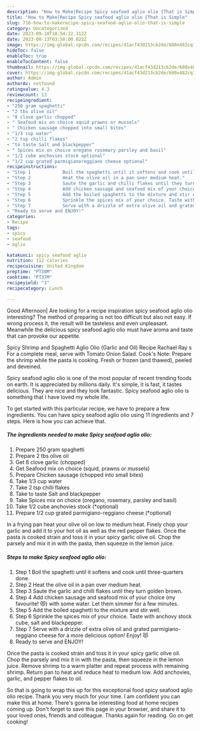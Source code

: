 ```yaml
---
description: "How to Make|Recipe Spicy seafood aglio olio {That is Simple"
title: "How to Make|Recipe Spicy seafood aglio olio {That is Simple"
slug: 716-how-to-makerecipe-spicy-seafood-aglio-olio-that-is-simple
category: Uncategorized
date: 2023-09-18T18:54:22.312Z
date: 2023-08-13T03:50:00.022Z
image: https://img-global.cpcdn.com/recipes/41acf43d213cb2de/680x482cq70/spicy-seafood-aglio-olio-recipe-main-photo.jpg
hideToc: false
enableToc: true
enableTocContent: false
thumbnail: https://img-global.cpcdn.com/recipes/41acf43d213cb2de/680x482cq70/spicy-seafood-aglio-olio-recipe-main-photo.jpg
cover: https://img-global.cpcdn.com/recipes/41acf43d213cb2de/680x482cq70/spicy-seafood-aglio-olio-recipe-main-photo.jpg
author: Admin
authorAv: notfound
ratingvalue: 4.3
reviewcount: 13
recipeingredient:
- "250 gram spaghetti"
- "2 tbs olive oil"
- "8 clove garlic chopped"
- " Seafood mix on choice squid prawns or mussels"
- " Chicken sausage chopped into small bites"
- "1/3 cup water"
- "2 tsp chilli flakes"
- "to taste Salt and blackpepper"
- " Spices mix on choice oregano rosemary parsley and basil"
- "1/2 cube anchovies stock optional"
- "1/2 cup grated parmigianoreggiano cheese optional"
recipeinstructions:
- "Step 1            Boil the spaghetti until it softens and cook until three-quarters done."
- "Step 2            Heat the olive oil in a pan over medium heat."
- "Step 3            Saute the garlic and chilli flakes until they turn golden brown."
- "Step 4            Add chicken sausage and seafood mix of your choice (my favourite! 😻) with some water. Let them simmer for a few minutes."
- "Step 5            Add the boiled spaghetti to the mixture and stir well."
- "Step 6            Sprinkle the spices mix of your choice. Taste with anchovy stock cube, salt and blackpepper."
- "Step 7            Serve with a drizzle of extra olive oil and grated parmigiano-reggiano cheese for a more delicious option! Enjoy! 😻"
- "Ready to serve and ENJOY!"
categories:
- Recipe
tags:
- spicy
- seafood
- aglio

katakunci: spicy seafood aglio 
nutrition: 112 calories
recipecuisine: United Kingdom
preptime: "PT30M"
cooktime: "PT37M"
recipeyield: "3"
recipecategory: Lunch

---
```



Good Afternoon| Are looking for a recipe inspiration spicy seafood aglio olio interesting? The method of preparing is not too difficult but also not easy. If wrong process it, the result will be tasteless and even unpleasant. Meanwhile the delicious spicy seafood aglio olio must have aroma and taste that can provoke our appetite.





Spicy Shrimp and Spaghetti Aglio Olio (Garlic and Oil) Recipe Rachael Ray s For a complete meal, serve with Tomato Onion Salad. Cook&#39;s Note: Prepare the shrimp while the pasta is cooking. Fresh or frozen (and thawed), peeled and deveined.

Spicy seafood aglio olio is one of the most popular of recent trending foods on earth. It is appreciated by millions daily. It's simple, it is fast, it tastes delicious. They are nice and they look fantastic. Spicy seafood aglio olio is something that I have loved my whole life.


To get started with this particular recipe, we have to prepare a few ingredients. You can have spicy seafood aglio olio using 11 ingredients and 7 steps. Here is how you can achieve that.

<!--inarticleads1-->

##### The ingredients needed to make Spicy seafood aglio olio:

1. Prepare 250 gram spaghetti
1. Prepare 2 tbs olive oil
1. Get 8 clove garlic (chopped)
1. Get  Seafood mix on choice (squid, prawns or mussels)
1. Prepare  Chicken sausage (chopped into small bites)
1. Take 1/3 cup water
1. Take 2 tsp chilli flakes
1. Take to taste Salt and blackpepper
1. Take  Spices mix on choice (oregano, rosemary, parsley and basil)
1. Take 1/2 cube anchovies stock (*optional)
1. Prepare 1/2 cup grated parmigiano-reggiano cheese (*optional)


In a frying pan heat your olive oil on low to medium heat. Finely chop your garlic and add it to your hot oil as well as the red pepper flakes. Once the pasta is cooked strain and toss it in your spicy garlic olive oil. Chop the parsely and mix it in with the pasta, then squeeze in the lemon juice. 

<!--inarticleads2-->

##### Steps to make Spicy seafood aglio olio:

1. Step 1            Boil the spaghetti until it softens and cook until three-quarters done.
1. Step 2            Heat the olive oil in a pan over medium heat.
1. Step 3            Saute the garlic and chilli flakes until they turn golden brown.
1. Step 4            Add chicken sausage and seafood mix of your choice (my favourite! 😻) with some water. Let them simmer for a few minutes.
1. Step 5            Add the boiled spaghetti to the mixture and stir well.
1. Step 6            Sprinkle the spices mix of your choice. Taste with anchovy stock cube, salt and blackpepper.
1. Step 7            Serve with a drizzle of extra olive oil and grated parmigiano-reggiano cheese for a more delicious option! Enjoy! 😻
1. Ready to serve and ENJOY!

Once the pasta is cooked strain and toss it in your spicy garlic olive oil. Chop the parsely and mix it in with the pasta, then squeeze in the lemon juice. Remove shrimp to a warm platter and repeat process with remaining shrimp. Return pan to heat and reduce heat to medium low. Add anchovies, garlic, and pepper flakes to oil. 

So that is going to wrap this up for this exceptional food spicy seafood aglio olio recipe. Thank you very much for your time. I am confident you can make this at home. There's gonna be interesting food at home recipes coming up. Don't forget to save this page in your browser, and share it to your loved ones, friends and colleague. Thanks again for reading. Go on get cooking!
